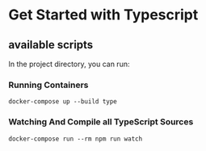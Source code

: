 # Get Started with Typescript

## available scripts

In the project directory, you can run:

### Running Containers

```
docker-compose up --build type
```

### Watching And Compile all TypeScript Sources

```
docker-compose run --rm npm run watch
```
